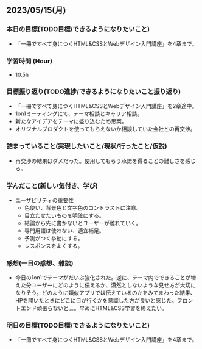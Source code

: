 ## 2023/05/15(月)

### 本日の目標(TODO目標/できるようになりたいこと)

- 「一冊ですべて身につくHTML&CSSとWebデザイン入門講座」を4章まで。

### 学習時間 (Hour)

- 10.5h

### 目標振り返り(TODO進捗/できるようになりたいこと振り返り)

- 「一冊ですべて身につくHTML&CSSとWebデザイン入門講座」を2章途中。
- 1on1ミーティングにて、テーマ相談とキャリア相談。
- 新たなアイデアをテーマに盛り込むため思案。
- オリジナルプロダクトを使ってもらえないか相談していた会社との再交渉。

### 詰まっていること(実現したいこと/現状/行ったこと/仮説)

- 再交渉の結果はダメだった。使用してもらう承諾を得ることの難しさを感じる。

### 学んだこと(新しい気付き、学び)

- ユーザビリティの重要性
  - 色使い、背景色と文字色のコントラストに注意。
  - 目立たせたいものを明確にする。
  - 結論から先に書かないとユーザーが離れていく。
  - 専門用語は使わない、適宜補足。
  - 予測がつく挙動にする。
  - レスポンスをよくする。

### 感想(一日の感想、雜談)

- 今日の1on1でテーマがだいぶ強化された。逆に、テーマ内でできることが増えた分ユーザーにどのように伝えるか、漠然としないような見せ方が大切になりそう。どのように類似アプリでは伝えているのかをみてまわった結果、HPを開いたときにどこに目が行くかを意識した方が良いと感じた。フロントエンド頑張らないと。。。早めにHTML&CSS学習を終えたい。

### 明日の目標(TODO目標/できるようになりたいこと)

- 「一冊ですべて身につくHTML&CSSとWebデザイン入門講座」を4章まで。
